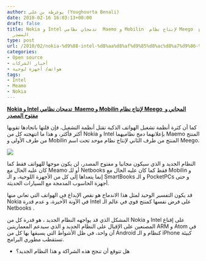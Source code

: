 ```yaml
---
author: يوغرطة بن علي (Youghourta Benali)
date: 2010-02-16 16:03:13+00:00
draft: false
title: Nokia و Intel تدمجان نظامي  Maemo و Mobilin  لإنتاج نظام Meego  المجاني و مفتوح
  المصدر
type: post
url: /2010/02/nokia-%d9%88-intel-%d8%aa%d8%af%d9%85%d8%ac%d8%a7%d9%86-%d9%86%d8%b8%d8%a7%d9%85%d9%8a-maemo-%d9%88-mobilin-%d9%84%d8%a5%d9%86%d8%aa%d8%a7%d8%ac-%d9%86%d8%b8%d8%a7%d9%85-meego-%d8%a7%d9%84%d9%85/
categories:
- Open source
- أخبار الشركات
- هواتف/ أجهزة لوحية
tags:
- Intel
- Meamo
- Nokia
---
```


[**Nokia و Intel تدمجان نظامي  Maemo و Mobilin لإنتاج نظام Meego  المجاني و مفتوح المصدر**](http://www.it-scoop.com/2010/02/nokia-%d9%88-intel-%d8%aa%d8%af%d9%85%d8%ac%d8%a7%d9%86-%d9%86%d8%b8%d8%a7%d9%85%d9%8a-maemo-%d9%88-mobilin-%d9%84%d8%a5%d9%86%d8%aa%d8%a7%d8%ac-%d9%86%d8%b8%d8%a7%d9%85-meego-%d8%a7%d9%84%d9%85/)


كما أن كثرة أنظمة تشغيل الهواتف الذكية تقتل أنظمة التشغيل، فإن قلتها باتحادها تقويها أكثر فأكثر، و هذا ما انتهجته كل من Nokia و Intel بإعلانهما دمج نظاميهما Maemo المنتج من طرف الأولى و Mobilin المنتج من طرف الثاني لإنتاج نظام موحد تحت اسم Meego.

[![](http://www.it-scoop.com/wp-content/uploads/2010/02/intel_nokia_collaboration.jpg)
](http://www.it-scoop.com/2010/02/nokia-%d9%88-intel-%d8%aa%d8%af%d9%85%d8%ac%d8%a7%d9%86-%d9%86%d8%b8%d8%a7%d9%85%d9%8a-maemo-%d9%88-mobilin-%d9%84%d8%a5%d9%86%d8%aa%d8%a7%d8%ac-%d9%86%d8%b8%d8%a7%d9%85-meego-%d8%a7%d9%84%d9%85/)

النظام الجديد و الذي سيكون مجانيا و مفتوح المصدر، لن يكون موجها للهواتف فقط كما كان عليه الحال مع Meamo أو للـ Netbooks فقط كما كان عليه الحال مع Mobilin و إنما يتعداها إلى كل من الأجهزة اللوحية، و الـ SmartBooks و الـ PocketPCs و حتى أجهزة الحاسوب المدمجة مع السيارات الحديثة.

قد يكون التفسير الوحيد لمثل هذا الاندماج هو نقص الإبداع في الهواتف التي تعاني منها Nokia في الآونة الأخيرة، و عدم قدرة Intel على فرض نفسها كمنتج قوي في عالم الـ Netbooks .

المشكل الذي قد يواجهه النظام الجديد ، هو قدرة كل من Nokia و Intel على إقناع المصنعين على الإقبال على النظام الجديد و الذي سيدعم المعماريتين ARM و Atom في آن واحد، في ظل الأشواط التي يسبقها بها كل من Android كنظام و الـ iPhone كبيئة تستقطب مطوري البرامج.

- هل تتوقع أن تنجح هذه الشراكة و هذا النظام الجديد؟

